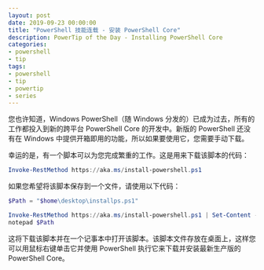 ```yaml
---
layout: post
date: 2019-09-23 00:00:00
title: "PowerShell 技能连载 - 安装 PowerShell Core"
description: PowerTip of the Day - Installing PowerShell Core
categories:
- powershell
- tip
tags:
- powershell
- tip
- powertip
- series
---
```

您也许知道，Windows PowerShell（随 Windows 分发的）已成为过去，所有的工作都投入到新的跨平台 PowerShell Core 的开发中。新版的 PowerShell 还没有在 Windows 中提供开箱即用的功能，所以如果要使用它，您需要手动下载。

幸运的是，有一个脚本可以为您完成繁重的工作。这是用来下载该脚本的代码：

```powershell
Invoke-RestMethod https://aka.ms/install-powershell.ps1
```

如果您希望将该脚本保存到一个文件，请使用以下代码：

```powershell
$Path = "$home\desktop\installps.ps1"

Invoke-RestMethod https://aka.ms/install-powershell.ps1 | Set-Content -Path $Path -Encoding UTF8
notepad $Path
```

这将下载该脚本并在一个记事本中打开该脚本。该脚本文件存放在桌面上，这样您可以用鼠标右键单击它并使用 PowerShell 执行它来下载并安装最新生产版的 PowerShell Core。

<!--本文国际来源：[Installing PowerShell Core](https://community.idera.com/database-tools/powershell/powertips/b/tips/posts/installing-powershell-core)-->

